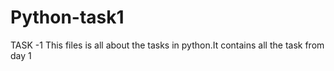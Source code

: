 # Python-task1
TASK -1
This files is all about the tasks in python.It contains all the task from day 1
